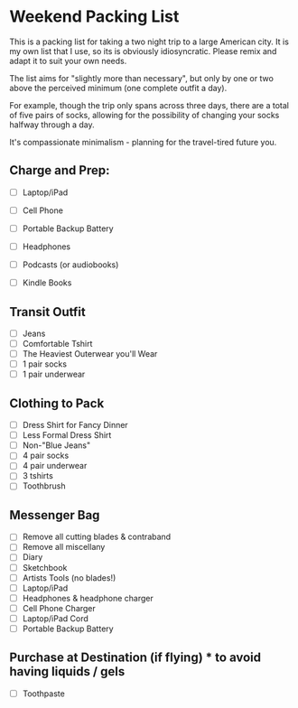 # Weekend Packing List
This is a packing list for taking a two night trip to a large American city. It is my own list that I use, so its is obviously idiosyncratic. Please remix and adapt it to suit your own needs.

The list aims for "slightly more than necessary", but only by one or two above the perceived minimum (one complete outfit a day).

For example, though the trip only spans across three days, there are a total of five pairs of socks, allowing for the possibility of changing your socks halfway through a day.

It's compassionate minimalism - planning for the travel-tired future you.

## Charge and Prep:
- [ ] Laptop/iPad
- [ ] Cell Phone
- [ ] Portable Backup Battery
- [ ] Headphones
- [ ] Podcasts (or audiobooks)
- [ ] Kindle Books


## Transit Outfit

- [ ] Jeans
- [ ] Comfortable Tshirt
- [ ] The Heaviest Outerwear you'll Wear
- [ ] 1 pair socks
- [ ] 1 pair underwear

## Clothing to Pack

- [ ] Dress Shirt for Fancy Dinner
- [ ] Less Formal Dress Shirt
- [ ] Non-"Blue Jeans"
- [ ] 4 pair socks
- [ ] 4 pair underwear
- [ ] 3 tshirts
- [ ] Toothbrush

## Messenger Bag

- [ ] Remove all cutting blades & contraband
- [ ] Remove all miscellany
- [ ] Diary
- [ ] Sketchbook
- [ ] Artists Tools (no blades!)
- [ ] Laptop/iPad
- [ ] Headphones & headphone charger
- [ ] Cell Phone Charger
- [ ] Laptop/iPad Cord
- [ ] Portable Backup Battery

## Purchase at Destination (if flying) * to avoid having liquids / gels

- [ ] Toothpaste
